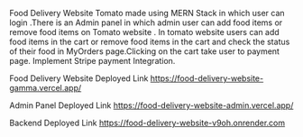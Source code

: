 Food Delivery Website Tomato made using MERN Stack in which user can login .There is an Admin panel in which admin user can add food items or remove food items on Tomato website . In tomato website users can add food items in the cart or remove food items in the cart and check the status of their food in MyOrders page.Clicking on the cart take user to payment page. Implement Stripe payment Integration.

Food Delivery Website Deployed Link https://food-delivery-website-gamma.vercel.app/

Admin Panel Deployed Link https://food-delivery-website-admin.vercel.app/

Backend Deployed Link https://food-delivery-website-v9oh.onrender.com


